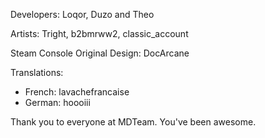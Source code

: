 Developers: Loqor, Duzo and Theo

Artists: Tright, b2bmrww2, classic_account

Steam Console Original Design: DocArcane

Translations: 
- French: lavachefrancaise
- German: hoooiii

Thank you to everyone at MDTeam. You've been awesome.
